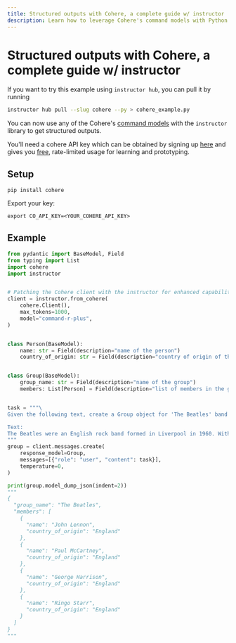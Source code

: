 ```yaml
---
title: Structured outputs with Cohere, a complete guide w/ instructor
description: Learn how to leverage Cohere's command models with Python's instructor library for structured data outputs.
---
```


# Structured outputs with Cohere, a complete guide w/ instructor

If you want to try this example using `instructor hub`, you can pull it by running

```bash
instructor hub pull --slug cohere --py > cohere_example.py
```

You can now use any of the Cohere's [command models](https://docs.cohere.com/docs/models) with the `instructor` library to get structured outputs.

You'll need a cohere API key which can be obtained by signing up [here](https://dashboard.cohere.com/) and gives you [free](https://cohere.com/pricing), rate-limited usage for learning and prototyping.

## Setup
```
pip install cohere
```
Export your key:
```
export CO_API_KEY=<YOUR_COHERE_API_KEY>
```

## Example

```python
from pydantic import BaseModel, Field
from typing import List
import cohere
import instructor


# Patching the Cohere client with the instructor for enhanced capabilities
client = instructor.from_cohere(
    cohere.Client(),
    max_tokens=1000,
    model="command-r-plus",
)


class Person(BaseModel):
    name: str = Field(description="name of the person")
    country_of_origin: str = Field(description="country of origin of the person")


class Group(BaseModel):
    group_name: str = Field(description="name of the group")
    members: List[Person] = Field(description="list of members in the group")


task = """\
Given the following text, create a Group object for 'The Beatles' band

Text:
The Beatles were an English rock band formed in Liverpool in 1960. With a line-up comprising John Lennon, Paul McCartney, George Harrison and Ringo Starr, they are regarded as the most influential band of all time. The group were integral to the development of 1960s counterculture and popular music's recognition as an art form.
"""
group = client.messages.create(
    response_model=Group,
    messages=[{"role": "user", "content": task}],
    temperature=0,
)

print(group.model_dump_json(indent=2))
"""
{
  "group_name": "The Beatles",
  "members": [
    {
      "name": "John Lennon",
      "country_of_origin": "England"
    },
    {
      "name": "Paul McCartney",
      "country_of_origin": "England"
    },
    {
      "name": "George Harrison",
      "country_of_origin": "England"
    },
    {
      "name": "Ringo Starr",
      "country_of_origin": "England"
    }
  ]
}
"""
```
